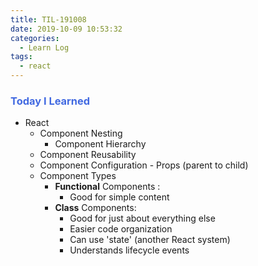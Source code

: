 ```yaml
---
title: TIL-191008
date: 2019-10-09 10:53:32
categories:
  - Learn Log
tags:
  - react
---
```


### <span style="color:royalblue"> Today I Learned

 <!-- more -->

- React
  - Component Nesting
    - Component Hierarchy
  - Component Reusability
  - Component Configuration - Props (parent to child)
  - Component Types
    - **Functional** Components :
      - Good for simple content
    - **Class** Components:
      - Good for just about everything else
      - Easier code organization
      - Can use 'state' (another React system)
      - Understands lifecycle events
